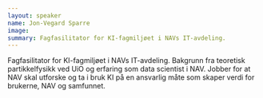 ```yaml
---
layout: speaker
name: Jon-Vegard Sparre
image: 
summary: Fagfasilitator for KI-fagmiljøet i NAVs IT-avdeling.
---
```


Fagfasilitator for KI-fagmiljøet i NAVs IT-avdeling. Bakgrunn fra teoretisk partikkelfysikk ved UiO og erfaring som data scientist i NAV. Jobber for at NAV skal utforske og ta i bruk KI på en ansvarlig måte som skaper verdi for brukerne, NAV og samfunnet.
